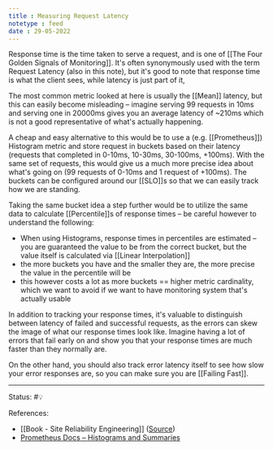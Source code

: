 ```yaml
---
title : Measuring Request Latency
notetype : feed
date : 29-05-2022
---
```



Response time is the time taken to serve a request, and is one of [[The Four Golden Signals of Monitoring]]. It's often synonymously used with the term Request Latency (also in this note), but it's good to note that response time is what the client sees, while latency is just part of it,

The most common metric looked at here is usually the [[Mean]] latency, but this can easily become misleading – imagine serving 99 requests in 10ms and serving one in 20000ms gives you an average latency of ~210ms which is not a good representative of what's actually happening.

A cheap and easy alternative to this would be to use a (e.g. [[Prometheus]]) Histogram metric and store request in buckets based on their latency (requests that completed in 0-10ms, 10-30ms, 30-100ms, +100ms). With the same set of requests, this would give us a much more precise idea about what's going on (99 requests of 0-10ms and 1 request of +100ms). The buckets can be configured around our [[SLO]]s so that we can easily track how we are standing.

Taking the same bucket idea a step further would be to utilize the same data to calculate [[Percentile]]s of response times – be careful however to understand the following:
- When using Histograms, response times in percentiles are estimated – you are guaranteed the value to be from the correct bucket, but the value itself is calculated via [[Linear Interpolation]]
- the more buckets you have and the smaller they are, the more precise the value in the percentile will be
- this however costs a lot as more buckets == higher metric cardinality, which we want to avoid if we want to have monitoring system that's actually usable

In addition to tracking your response times, it's valuable to distinguish between latency of failed and successful requests, as the errors can skew the image of what our response times look like.  Imagine having a lot of errors that fail early on and show you that your response times are much faster than they normally are.

On the other hand, you should also track error latency itself to see how slow your error responses are, so you can make sure you are [[Failing Fast]].


-----

Status: #💡 

References:
- [[Book - Site Reliability Engineering]] ([Source](https://sre.google/sre-book/table-of-contents/))
- [Prometheus Docs – Histograms and Summaries](https://prometheus.io/docs/practices/histograms/)
